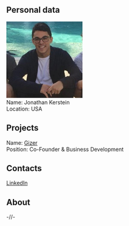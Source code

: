 ## Personal data
![jonathan kerstein photo](photo/jonathan_kerstein.jpg)  
Name:   Jonathan Kerstein  
Location: USA  
## Projects 
Name: [Gizer](../projects/gizer.md)  
Position: Co-Founder & Business Development   
## Contacts
[LinkedIn](https://www.linkedin.com/in/jonathan-kerstein-165314125/)    
## About
-//-
